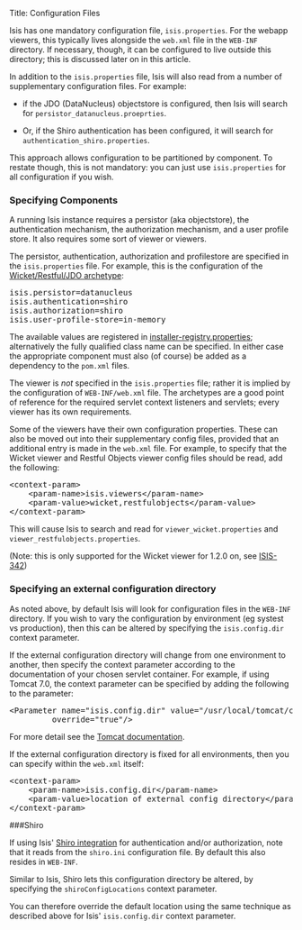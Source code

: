 Title: Configuration Files

Isis has one mandatory configuration file, `isis.properties`.  For the webapp viewers, this typically lives alongside the `web.xml` file in the `WEB-INF` directory.  If necessary, though, it can be configured to live outside this directory; this is discussed later on in this article.

In addition to the `isis.properties` file, Isis will also read from a number of supplementary configuration files.  For example:

* if the JDO (DataNucleus) objectstore is configured, then Isis will search for `persistor_datanucleus.proeprties`.

* Or, if the Shiro authentication has been configured, it will search for `authentication_shiro.properties`.

This approach allows configuration to be partitioned by component.  To restate though, this is not mandatory: you can just use `isis.properties` for all configuration if you wish.

### Specifying Components

A running Isis instance requires a persistor (aka objectstore), the authentication mechanism, the authorization mechanism, and a user profile store.  It also requires some sort of viewer or viewers.

The persistor, authentication, authorization and profilestore are specified in the `isis.properties` file.  For example, this is the configuration of the [Wicket/Restful/JDO archetype](../getting-started/quickstart-archetype.html):

<pre>
isis.persistor=datanucleus
isis.authentication=shiro
isis.authorization=shiro
isis.user-profile-store=in-memory
</pre>

The available values are registered in [installer-registry.properties](https://raw.github.com/apache/isis/master/core/runtime/src/main/resources/org/apache/isis/core/runtime/installer-registry.properties); alternatively the fully qualified class name can be specified.  In either case the appropriate component must also (of course) be added as a dependency to the `pom.xml` files.  

The viewer is *not* specified in the `isis.properties` file; rather it is implied by the configuration of `WEB-INF/web.xml` file.  The archetypes are a good point of reference for the required servlet context listeners and servlets; every viewer has its own requirements.

Some of the viewers have their own configuration properties.  These can also be moved out into their supplementary config files, provided that an additional entry is made in the `web.xml` file.  For example, to specify that the Wicket viewer and Restful Objects viewer config files should be read, add the following:

<pre>
&lt;context-param&gt;
    &lt;param-name&gt;isis.viewers&lt;/param-name&gt;
    &lt;param-value&gt;wicket,restfulobjects&lt;/param-value&gt;
&lt;/context-param&gt;
</pre>

This will cause Isis to search and read for `viewer_wicket.properties` and `viewer_restfulobjects.properties`.

(Note: this is only supported for the Wicket viewer for 1.2.0 on, see [ISIS-342](https://issues.apache.org/jira/browse/ISIS-342))

### Specifying an external configuration directory

As noted above, by default Isis will look for configuration files in the `WEB-INF` directory.  If you wish to vary the configuration by environment (eg systest vs production), then this can be altered by specifying the `isis.config.dir` context parameter.

If the external configuration directory will change from one environment to another, then specify the context parameter according to the documentation of your chosen servlet container.  For example, if using Tomcat 7.0, the context parameter can be specified by adding the following to the parameter:

<pre>
&lt;Parameter name="isis.config.dir" value="/usr/local/tomcat/conf/"
         override="true"/&gt;
</pre>

For more detail see the [Tomcat documentation](http://tomcat.apache.org/tomcat-7.0-doc/config/context.html#Context_Parameters).
     
If the external configuration directory is fixed for all environments, then you can specify within the `web.xml` itself:

<pre>
&lt;context-param&gt;
    &lt;param-name&gt;isis.config.dir&lt;/param-name&gt;
    &lt;param-value&gt;location of external config directory&lt;/param-value&gt;
&lt;/context-param&gt;
</pre>



###Shiro

If using Isis' [Shiro integration](../components/security/shiro/about.html) for authentication and/or authorization, note that it reads from the `shiro.ini` configuration file.  By default this also resides in `WEB-INF`.

Similar to Isis, Shiro lets this configuration directory be altered, by specifying the `shiroConfigLocations` context parameter.

You can therefore override the default location using the same technique as described above for Isis' `isis.config.dir` context parameter.



